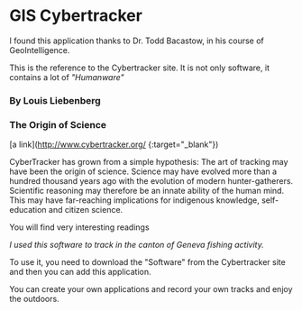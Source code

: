 # GIS Cybertracker

I found this application thanks to Dr. Todd Bacastow, in his course of GeoIntelligence.

This is the reference to the Cybertracker site. It is not only software, it contains a lot of _"Humanware"_


### By Louis Liebenberg

### The Origin of Science

[a link](http://www.cybertracker.org/ {:target="_blank"})

CyberTracker has grown from a simple hypothesis: The art of tracking may have been the origin of science. Science may have evolved more than a hundred thousand years ago with the evolution of modern hunter-gatherers. Scientific reasoning may therefore be an innate ability of the human mind. This may have far-reaching implications for indigenous knowledge, self-education and citizen science.

You will find very interesting readings 

*I used this software to track in the canton of Geneva fishing activity.*

To use it, you need to download the "Software" from the Cybertracker site and then you can add this application.

You can create your own applications and record your own tracks and enjoy the outdoors.



